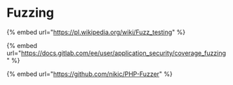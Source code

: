# Fuzzing

{% embed url="https://pl.wikipedia.org/wiki/Fuzz_testing" %}

{% embed url="https://docs.gitlab.com/ee/user/application_security/coverage_fuzzing" %}

{% embed url="https://github.com/nikic/PHP-Fuzzer" %}
